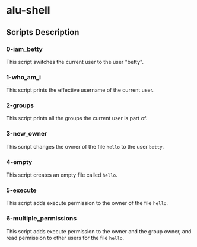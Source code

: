 # alu-shell

## Scripts Description

### 0-iam_betty
This script switches the current user to the user "betty".

### 1-who_am_i
This script prints the effective username of the current user.

### 2-groups
This script prints all the groups the current user is part of.

### 3-new_owner
This script changes the owner of the file `hello` to the user `betty`.

### 4-empty
This script creates an empty file called `hello`.

### 5-execute
This script adds execute permission to the owner of the file `hello`.

### 6-multiple_permissions
This script adds execute permission to the owner and the group owner, and read permission to other users for the file `hello`.



